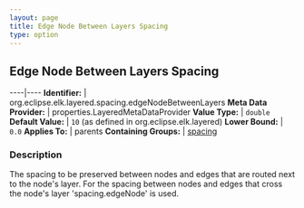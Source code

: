 ```yaml
---
layout: page
title: Edge Node Between Layers Spacing
type: option
---
```

## Edge Node Between Layers Spacing

----|----
**Identifier:** | org.eclipse.elk.layered.spacing.edgeNodeBetweenLayers
**Meta Data Provider:** | properties.LayeredMetaDataProvider
**Value Type:** | `double`
**Default Value:** | `10` (as defined in org.eclipse.elk.layered)
**Lower Bound:** | `0.0`
**Applies To:** | parents
**Containing Groups:** | [spacing](org-eclipse-elk-layered-spacing)


### Description
The spacing to be preserved between nodes and edges that are routed next to the node's layer. For the spacing between nodes and edges that cross the node's layer 'spacing.edgeNode' is used.

